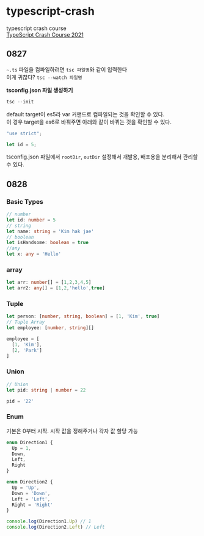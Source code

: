 # typescript-crash
typescript crash course<br />
[TypeScript Crash Course 2021](https://youtu.be/BCg4U1FzODs)

## 0827
`~.ts` 파일을 컴파일하려면 `tsc 파일명`와 같이 입력한다<br />
이게 귀찮다? `tsc --watch 파일명` 

**tsconfig.json 파일 생성하기**
```typescript
tsc --init
```
default target이 es5라 var 커맨드로 컴파일되는 것을 확인할 수 있다.<br />
이 경우 target을 es6로 바꿔주면 아래와 같이 바뀌는 것을 확인할 수 있다.
```javascript
"use strict";

let id = 5;
```

tsconfig.json 파일에서 `rootDir`, `outDir` 설정해서 개발용, 배포용을 분리해서 관리할 수 있다.

## 0828
### Basic Types
```typescript
// number
let id: number = 5
// string
let name: string = 'Kim hak jae'
// boolean
let isHandsome: boolean = true
//any
let x: any = 'Hello'
```

### array
```typescript
let arr: number[] = [1,2,3,4,5]
let arr2: any[] = [1,2,'hello',true]
```

### Tuple
```typescript
let person: [number, string, boolean] = [1, 'Kim', true]
// Tuple Array
let employee: [number, string][]

employee = [
  [1, 'Kim'],
  [2, 'Park']
]
```

### Union
```typescript
// Union
let pid: string | number = 22

pid = '22'
```

### Enum
기본은 0부터 시작. 시작 값을 정해주거나 각자 값 할당 가능
```typescript
enum Direction1 {
  Up = 1,
  Down,
  Left,
  Right
}

enum Direction2 {
  Up = 'Up',
  Down = 'Down',
  Left = 'Left',
  Right = 'Right'
}

console.log(Direction1.Up) // 1
console.log(Direction2.Left) // Left
```